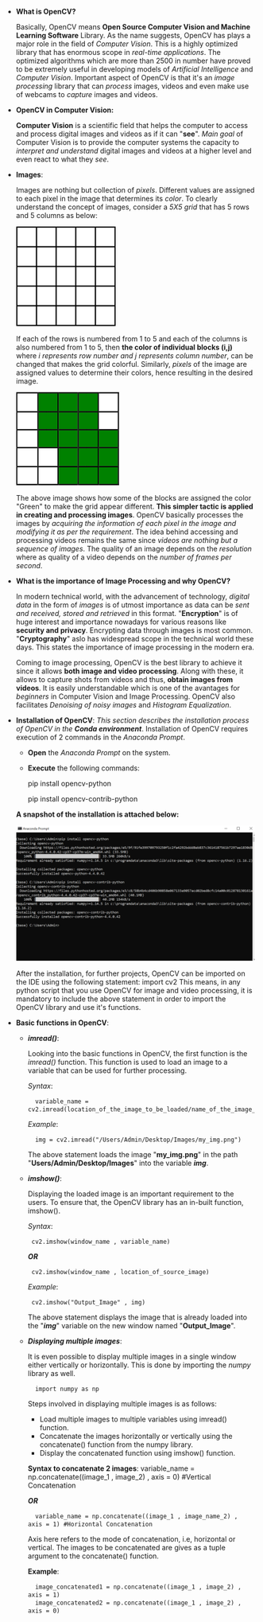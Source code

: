 - **What is OpenCV?**
    
    Basically, OpenCV means **Open Source Computer Vision and Machine Learning Software** Library. As the name suggests, OpenCV has plays a major role in the field of *Computer Vision*. This is a highly optimized library that has enormous scope in *real-time applications*. The optimized algorithms which are more than 2500 in number have proved to be extremely useful in developing models of *Artificial Intelligence* and *Computer Vision*. Important aspect of OpenCV is that it's an *image processing* library that can *process* images, videos and even make use of webcams to *capture* images and videos.
- **OpenCV in Computer Vision:**
  
  **Computer Vision** is a scientific field that helps the computer to access and process digital images and videos as if it can "**see**". *Main goal* of Computer Vision is to provide the computer systems the capacity to *interpret and understand* digital images and videos at a higher level and even react to what they *see*.
  
- **Images**:

  Images are nothing but collection of *pixels*. Different values are assigned to each pixel in the image that determines its *color*. To clearly understand the concept of images, consider a *5X5 grid* that has 5 rows and 5 columns as below:
  
  ![Image_of_grid](extras/5X5_empty_grid.png)
  
  If each of the rows is numbered from 1 to 5 and each of the columns is also numbered from 1 to 5, then **the color of individual blocks (i,j)** where *i represents row number and j represents column number*, can be changed that makes the grid colorful. Similarly, *pixels* of the image are assigned values to determine their colors, hence resulting in the desired image.
  
  ![Image_of_colored_grid](extras/5X5_colored_grid.png)
  
  The above image shows how some of the blocks are assigned the color "Green" to make the grid appear different. **This simpler tactic is applied in creating and processing images**. OpenCV basically processes the images by *acquiring the information of each pixel in the image and modifying it as per the requirement*. The idea behind accessing and processing videos remains the same since *videos are nothing but a sequence of images*. The quality of an image depends on the *resolution* where as quality of a video depends on the *number of frames per second*.

- **What is the importance of Image Processing and why OpenCV?**

    In modern technical world, with the advancement of technology, *digital data* in the form of *images* is of utmost importance as data can be *sent and received, stored and retrieved* in this format. "**Encryption**" is of huge interest and importance nowadays for various reasons like **security and privacy**. Encrypting data through images is most common. "**Cryptography**" aslo has widespread scope in the technical world these days. This states the importance of image processing in the modern era.
    
    Coming to image processing, OpenCV is the best library to achieve it since it allows **both image and video processing**. Along with these, it allows to capture shots from videos and thus, **obtain images from videos**. It is easily understandable which is one of the avantages for *beginners* in Computer Vision and Image Processing. OpenCV also facilitates *Denoising of noisy images* and *Histogram Equalization*. 

- **Installation of OpenCV**:
    *This section describes the installation process of OpenCV in the **Conda environment***. Installation of OpenCV requires execution of 2 commands in the *Anaconda Prompt*.
    - **Open** the *Anaconda Prompt* on the system.
    
    - **Execute** the following commands:
    
        pip install opencv-python
        
        pip install opencv-contrib-python
        
    **A snapshot of the installation is attached below:**
    
    ![Image_of_opencv_installation](extras/anaconda_prompt_opencv_installation.png)
    
    
    After the installation, for further projects, OpenCV can be imported on the IDE using the following statement:
        import cv2
    This means, in any python script that you use OpenCV for image and video processing, it is mandatory to include the above statement in order to import the OpenCV library and use it's functions.
    
 - **Basic functions in OpenCV**:
    - ***imread()***:
        
        Looking into the basic functions in OpenCV, the first function is the *imread()* function. This function is used to load an image to a variable that can be used for further processing. 
        
        *Syntax*:
        
            variable_name = cv2.imread(location_of_the_image_to_be_loaded/name_of_the_image_to_be_loaded_with_its_extension)
            
         *Example*:
         
            img = cv2.imread("/Users/Admin/Desktop/Images/my_img.png")
            
         The above statement loads the image "**my_img.png**" in the path "**Users/Admin/Desktop/Images**" into the variable ***img***.
         
     - ***imshow()***:
     
        Displaying the loaded image is an important requirement to the users. To ensure that, the OpenCV library has an in-built function, imshow().
        
        *Syntax*:
        
            cv2.imshow(window_name , variable_name)
            
         ***OR***
            
            cv2.imshow(window_name , location_of_source_image)
            
         *Example*:
         
            cv2.imshow("Output_Image" , img)
            
         The above statement displays the image that is already loaded into the "***img***" variable on the new window named "**Output_Image**".
         
    - ***Displaying multiple images***:
    
        It is even possible to display multiple images in a single window either vertically or horizontally. This is done by importing the *numpy* library as well.
        
            import numpy as np
        
        Steps involved in displaying multiple images is as follows:
        
        - Load multiple images to multiple variables using imread() function.
        - Concatenate the images horizontally or vertically using the concatenate() function from the numpy library.
        - Display the concatenated function using imshow() function.
            
        **Syntax to concatenate 2 images**:
            variable_name = np.concatenate((image_1 , image_2) , axis = 0) #Vertical Concatenation
            
        ***OR***
            
            variable_name = np.concatenate((image_1 , image_name_2) , axis = 1) #Horizontal Concatenation
            
        Axis here refers to the mode of concatenation, i.e, horizontal or vertical. The images to be concatenated are gives as a tuple argument to the concatenate() function.
        
        **Example**:
        
            image_concatenated1 = np.concatenate((image_1 , image_2) , axis = 1) 
            image_concatenated2 = np.concatenate((image_1 , image_2) , axis = 0) 
        
            
        
